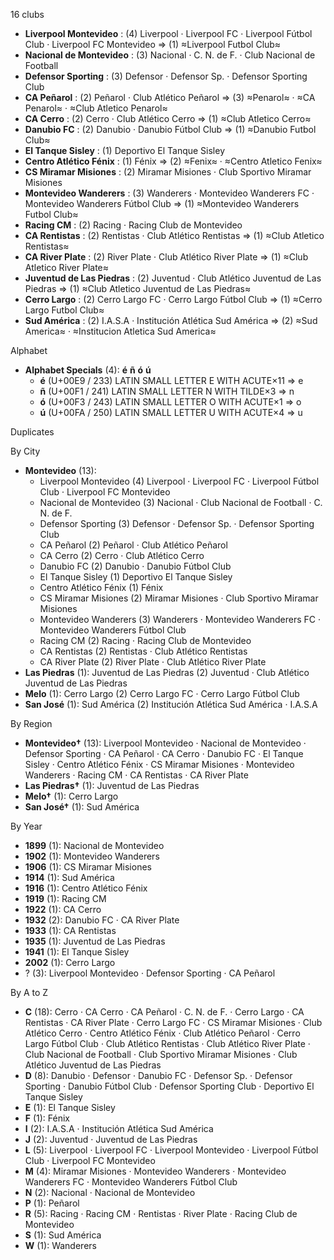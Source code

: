 16 clubs

- **Liverpool Montevideo** : (4) Liverpool · Liverpool FC · Liverpool Fútbol Club · Liverpool FC Montevideo ⇒ (1) ≈Liverpool Futbol Club≈
- **Nacional de Montevideo** : (3) Nacional · C. N. de F. · Club Nacional de Football
- **Defensor Sporting** : (3) Defensor · Defensor Sp. · Defensor Sporting Club
- **CA Peñarol** : (2) Peñarol · Club Atlético Peñarol ⇒ (3) ≈Penarol≈ · ≈CA Penarol≈ · ≈Club Atletico Penarol≈
- **CA Cerro** : (2) Cerro · Club Atlético Cerro ⇒ (1) ≈Club Atletico Cerro≈
- **Danubio FC** : (2) Danubio · Danubio Fútbol Club ⇒ (1) ≈Danubio Futbol Club≈
- **El Tanque Sisley** : (1) Deportivo El Tanque Sisley
- **Centro Atlético Fénix** : (1) Fénix ⇒ (2) ≈Fenix≈ · ≈Centro Atletico Fenix≈
- **CS Miramar Misiones** : (2) Miramar Misiones · Club Sportivo Miramar Misiones
- **Montevideo Wanderers** : (3) Wanderers · Montevideo Wanderers FC · Montevideo Wanderers Fútbol Club ⇒ (1) ≈Montevideo Wanderers Futbol Club≈
- **Racing CM** : (2) Racing · Racing Club de Montevideo
- **CA Rentistas** : (2) Rentistas · Club Atlético Rentistas ⇒ (1) ≈Club Atletico Rentistas≈
- **CA River Plate** : (2) River Plate · Club Atlético River Plate ⇒ (1) ≈Club Atletico River Plate≈
- **Juventud de Las Piedras** : (2) Juventud · Club Atlético Juventud de Las Piedras ⇒ (1) ≈Club Atletico Juventud de Las Piedras≈
- **Cerro Largo** : (2) Cerro Largo FC · Cerro Largo Fútbol Club ⇒ (1) ≈Cerro Largo Futbol Club≈
- **Sud América** : (2) I.A.S.A · Institución Atlética Sud América ⇒ (2) ≈Sud America≈ · ≈Institucion Atletica Sud America≈




Alphabet

- **Alphabet Specials** (4):  **é**  **ñ**  **ó**  **ú** 
  - **é** (U+00E9 / 233) LATIN SMALL LETTER E WITH ACUTE×11 ⇒ e
  - **ñ** (U+00F1 / 241) LATIN SMALL LETTER N WITH TILDE×3 ⇒ n
  - **ó** (U+00F3 / 243) LATIN SMALL LETTER O WITH ACUTE×1 ⇒ o
  - **ú** (U+00FA / 250) LATIN SMALL LETTER U WITH ACUTE×4 ⇒ u




Duplicates





By City

- **Montevideo** (13): 
  - Liverpool Montevideo  (4) Liverpool · Liverpool FC · Liverpool Fútbol Club · Liverpool FC Montevideo
  - Nacional de Montevideo  (3) Nacional · Club Nacional de Football · C. N. de F.
  - Defensor Sporting  (3) Defensor · Defensor Sp. · Defensor Sporting Club
  - CA Peñarol  (2) Peñarol · Club Atlético Peñarol
  - CA Cerro  (2) Cerro · Club Atlético Cerro
  - Danubio FC  (2) Danubio · Danubio Fútbol Club
  - El Tanque Sisley  (1) Deportivo El Tanque Sisley
  - Centro Atlético Fénix  (1) Fénix
  - CS Miramar Misiones  (2) Miramar Misiones · Club Sportivo Miramar Misiones
  - Montevideo Wanderers  (3) Wanderers · Montevideo Wanderers FC · Montevideo Wanderers Fútbol Club
  - Racing CM  (2) Racing · Racing Club de Montevideo
  - CA Rentistas  (2) Rentistas · Club Atlético Rentistas
  - CA River Plate  (2) River Plate · Club Atlético River Plate
- **Las Piedras** (1): Juventud de Las Piedras  (2) Juventud · Club Atlético Juventud de Las Piedras
- **Melo** (1): Cerro Largo  (2) Cerro Largo FC · Cerro Largo Fútbol Club
- **San José** (1): Sud América  (2) Institución Atlética Sud América · I.A.S.A




By Region

- **Montevideo†** (13):   Liverpool Montevideo · Nacional de Montevideo · Defensor Sporting · CA Peñarol · CA Cerro · Danubio FC · El Tanque Sisley · Centro Atlético Fénix · CS Miramar Misiones · Montevideo Wanderers · Racing CM · CA Rentistas · CA River Plate
- **Las Piedras†** (1):   Juventud de Las Piedras
- **Melo†** (1):   Cerro Largo
- **San José†** (1):   Sud América




By Year

- **1899** (1):   Nacional de Montevideo
- **1902** (1):   Montevideo Wanderers
- **1906** (1):   CS Miramar Misiones
- **1914** (1):   Sud América
- **1916** (1):   Centro Atlético Fénix
- **1919** (1):   Racing CM
- **1922** (1):   CA Cerro
- **1932** (2):   Danubio FC · CA River Plate
- **1933** (1):   CA Rentistas
- **1935** (1):   Juventud de Las Piedras
- **1941** (1):   El Tanque Sisley
- **2002** (1):   Cerro Largo
- ? (3):   Liverpool Montevideo · Defensor Sporting · CA Peñarol






By A to Z

- **C** (18): Cerro · CA Cerro · CA Peñarol · C. N. de F. · Cerro Largo · CA Rentistas · CA River Plate · Cerro Largo FC · CS Miramar Misiones · Club Atlético Cerro · Centro Atlético Fénix · Club Atlético Peñarol · Cerro Largo Fútbol Club · Club Atlético Rentistas · Club Atlético River Plate · Club Nacional de Football · Club Sportivo Miramar Misiones · Club Atlético Juventud de Las Piedras
- **D** (8): Danubio · Defensor · Danubio FC · Defensor Sp. · Defensor Sporting · Danubio Fútbol Club · Defensor Sporting Club · Deportivo El Tanque Sisley
- **E** (1): El Tanque Sisley
- **F** (1): Fénix
- **I** (2): I.A.S.A · Institución Atlética Sud América
- **J** (2): Juventud · Juventud de Las Piedras
- **L** (5): Liverpool · Liverpool FC · Liverpool Montevideo · Liverpool Fútbol Club · Liverpool FC Montevideo
- **M** (4): Miramar Misiones · Montevideo Wanderers · Montevideo Wanderers FC · Montevideo Wanderers Fútbol Club
- **N** (2): Nacional · Nacional de Montevideo
- **P** (1): Peñarol
- **R** (5): Racing · Racing CM · Rentistas · River Plate · Racing Club de Montevideo
- **S** (1): Sud América
- **W** (1): Wanderers




